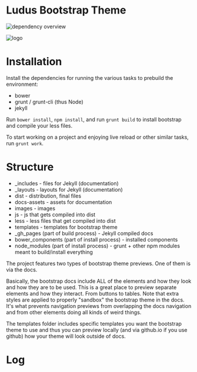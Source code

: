 Ludus Bootstrap Theme
========================

![dependency overview](https://david-dm.org/antjanus/ludus-bootstrap-theme.png)

![logo](https://raw.github.com/AntJanus/ludus-bootstrap-theme/master/images/logo-black.png)

Installation
===================

Install the dependencies for running the various tasks to prebuild the environment:

* bower
* grunt / grunt-cli (thus Node)
* jekyll

Run `bower install`, `npm install`, and run `grunt build` to install bootstrap and compile your less files.

To start working on a project and enjoying live reload or other similar tasks, run `grunt work`.

Structure
====================

* _includes - files for Jekyll (documentation)
* _layouts - layouts for Jekyll (documentation)
* dist - distribution, final files
* docs-assets - assets for documentation
* images - images
* js - js that gets compiled into dist
* less - less files that get compiled into dist
* templates - templates for bootstrap theme
* \_gh\_pages (part of build process) - Jekyll compiled docs
* bower_components (part of install process) - installed components
* node_modules (part of install process) - grunt + other npm modules meant to build/install everything

The project features two types of bootstrap theme previews. One of them is via the docs.

Basically, the bootstrap docs include ALL of the elements and how they look and how they are to be used. This is a great place to preview separate elements and how they interact. From buttons to tables. Note that extra styles are applied to properly "sandbox" the bootstrap theme in the docs. It's what prevents navigation previews from overlapping the docs navigation and from other elements doing all kinds of weird things.

The templates folder includes specific templates you want the bootstrap theme to use and thus you can preview locally (and via github.io if you use github) how your theme will look outside of docs.

Log
==================
